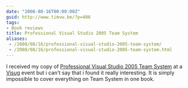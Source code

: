 ```yaml
---
date: "2008-08-16T00:00:00Z"
guid: http://www.timvw.be/?p=406
tags:
- Book reviews
title: Professional Visual Studio 2005 Team System
aliases:
 - /2008/08/16/professional-visual-studio-2005-team-system/
 - /2008/08/16/professional-visual-studio-2005-team-system.html
---
```

I received my copy of [Professional Visual Studio 2005 Team System](http://www.amazon.com/Professional-Visual-Studio-System-Programmer/dp/0764584367) at a [Visug](http://www.visug.be) event but i can't say that i found it really interesting. It is simply impossible to cover everything on Team System in one book.